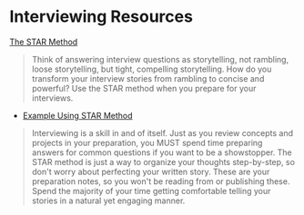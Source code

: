 # Interviewing Resources

[The STAR Method](https://dardenreviews.github.io/STAR_method.pdf)

>Think of answering interview questions as storytelling, not rambling, loose storytelling, but tight, compelling storytelling. How do you transform your interview stories from rambling to concise and powerful? Use the STAR method when you prepare for your interviews. 

- [Example Using STAR Method](https://dardenreviews.github.io/STAR_method_example.pdf)

>Interviewing is a skill in and of itself. Just as you review concepts and projects in your preparation, you MUST spend time preparing answers for common questions if you want to be a showstopper. The STAR method is just a way to organize your thoughts step-by-step, so don't worry about perfecting your written story. These are your preparation notes, so you won't be reading from or publishing these. Spend the majority of your time getting comfortable telling your stories in a natural yet engaging manner.